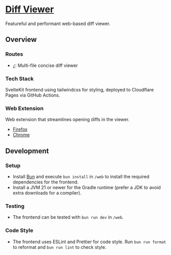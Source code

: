 # [Diff Viewer](https://diffs.dev)
Featureful and performant web-based diff viewer.

## Overview

### Routes

- [`/`](https://diffs.dev): Multi-file concise diff viewer

### Tech Stack

SvelteKit frontend using tailwindcss for styling, deployed to Cloudflare Pages via GitHub Actions.

### Web Extension

Web extension that streamlines opening diffs in the viewer.
- [Firefox](https://addons.mozilla.org/en-US/firefox/addon/patch-roulette/)
- [Chrome](https://chromewebstore.google.com/detail/patch-roulette/feaaoepdocmiibjilhoahgldkaajfnhb)

## Development

### Setup

- Install [Bun](https://bun.sh/) and execute `bun install` in `/web` to install the required dependencies for the frontend.
- Install a JVM 21 or newer for the Gradle runtime (prefer a JDK to avoid extra downloads for a compiler).

### Testing

- The frontend can be tested with `bun run dev` in `/web`.

### Code Style

- The frontend uses ESLint and Prettier for code style. Run `bun run format` to reformat and `bun run lint` to check style.
